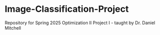 # Image-Classification-Project
Repository for Spring 2025 Optimization II Project I - taught by Dr. Daniel Mitchell
